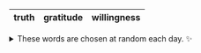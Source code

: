 <!-- word_basket start -->
| truth | gratitude | willingness |
| :---: | :-------: | :---------: |

<details>
  <summary>These words are chosen at random each day. ✨</summary>
  Take a look inside this repo to see how that works.
</details>
<!-- word_basket end -->
